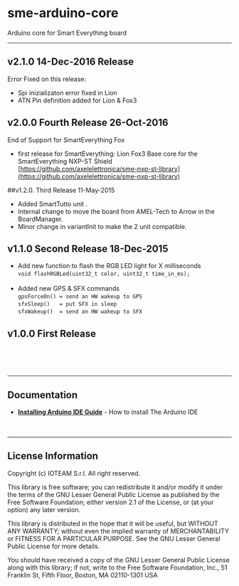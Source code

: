 # sme-arduino-core

Arduino core for Smart Everything board

---
## v2.1.0 14-Dec-2016 Release
Error Fixed on this release:

- Spi inizializaton error fixed in Lion
- ATN Pin definition added for Lion & Fox3

## v2.0.0 Fourth Release 26-Oct-2016
End of Support for SmartEverything Fox

- first release for  SmartEverything:
	    Lion
		Fox3
		Base core for the SmartEverything NXP-ST Shield
			[https://github.com/axelelettronica/sme-nxp-st-library](https://github.com/axelelettronica/sme-nxp-st-library)


##v1.2.0. Third Release 11-May-2015
- Added SmartTutto unit .
- Internal change to move the board from AMEL-Tech to Arrow in the BoardManager.
- Minor change in variantInit to make the 2 unit compatible.


## v1.1.0 Second Release 18-Dec-2015
* Add new function to flash the RGB LED light for X milliseconds<br>
    `void flashRGBLed(uint32_t color, uint32_t time_in_ms);`<br><br>
* Added new GPS & SFX commands<br>
    `gpsForceOn() = send an HW wakeup to GPS`<br>
    `sfxSleep()   = put SFX in sleep`<br>
    `sfxWakeup()  = send an HW wakeup to SFX`<br>



## v1.0.0 First Release
<br><br><br>

---
## Documentation

* **[Installing Arduino IDE Guide](https://www.arduino.cc/en/Guide/HomePage)** - How to install The Arduino IDE
<br><br><br>

---
## License Information


Copyright (c) IOTEAM S.r.l. All right reserved.

This library is free software; you can redistribute it and/or
modify it under the terms of the GNU Lesser General Public
License as published by the Free Software Foundation; either
version 2.1 of the License, or (at your option) any later version.

This library is distributed in the hope that it will be useful,
but WITHOUT ANY WARRANTY; without even the implied warranty of
MERCHANTABILITY or FITNESS FOR A PARTICULAR PURPOSE. See the GNU
Lesser General Public License for more details.

You should have received a copy of the GNU Lesser General Public
License along with this library; if not, write to the Free Software
Foundation, Inc., 51 Franklin St, Fifth Floor, Boston, MA 02110-1301 USA
